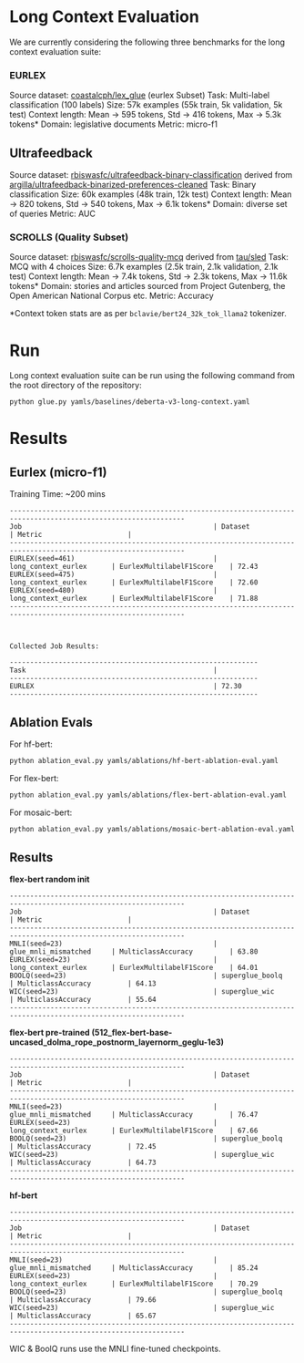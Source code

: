 # Long Context Evaluation

We are currently considering the following three benchmarks for the long context evaluation suite:

### EURLEX
Source dataset: [coastalcph/lex_glue](https://huggingface.co/datasets/coastalcph/lex_glue) (eurlex Subset)
Task: Multi-label classification (100 labels)
Size: 57k examples (55k train, 5k validation, 5k test)
Context length: Mean -> 595 tokens, Std -> 416 tokens, Max -> 5.3k tokens*
Domain: legislative documents
Metric: micro-f1

## Ultrafeedback
Source dataset: [rbiswasfc/ultrafeedback-binary-classification](https://huggingface.co/datasets/rbiswasfc/ultrafeedback-binary-classification) derived from [argilla/ultrafeedback-binarized-preferences-cleaned](https://huggingface.co/datasets/argilla/ultrafeedback-binarized-preferences-cleaned)
Task: Binary classification
Size: 60k examples (48k train, 12k test)
Context length: Mean -> 820 tokens, Std -> 540 tokens, Max -> 6.1k tokens*
Domain: diverse set of queries
Metric: AUC

### SCROLLS (Quality Subset)
Source dataset: [rbiswasfc/scrolls-quality-mcq](https://huggingface.co/datasets/rbiswasfc/scrolls-quality-mcq) derived from [tau/sled](https://huggingface.co/datasets/tau/scrolls)
Task: MCQ with 4 choices
Size: 6.7k examples (2.5k train, 2.1k validation, 2.1k test)
Context length: Mean -> 7.4k tokens, Std -> 2.3k tokens, Max -> 11.6k tokens*
Domain: stories and articles sourced from Project Gutenberg, the Open American National Corpus etc.
Metric: Accuracy

*Context token stats are as per `bclavie/bert24_32k_tok_llama2` tokenizer.

# Run
Long context evaluation suite can be run using the following command from the root directory of the repository:
```bash
python glue.py yamls/baselines/deberta-v3-long-context.yaml
```

# Results
## Eurlex (micro-f1)
Training Time: ~200 mins

```
-----------------------------------------------------------------------------------------------------------------
Job                                               | Dataset                  | Metric                     |
-----------------------------------------------------------------------------------------------------------------
EURLEX(seed=461)                                  | long_context_eurlex      | EurlexMultilabelF1Score    | 72.43
EURLEX(seed=475)                                  | long_context_eurlex      | EurlexMultilabelF1Score    | 72.60
EURLEX(seed=480)                                  | long_context_eurlex      | EurlexMultilabelF1Score    | 71.88
-----------------------------------------------------------------------------------------------------------------



Collected Job Results: 

-------------------------------------------------------------
Task                                              |
-------------------------------------------------------------
EURLEX                                            | 72.30
-------------------------------------------------------------
```

## Ablation Evals

For hf-bert:
```bash
python ablation_eval.py yamls/ablations/hf-bert-ablation-eval.yaml
```

For flex-bert:
```bash
python ablation_eval.py yamls/ablations/flex-bert-ablation-eval.yaml
```

For mosaic-bert:
```bash
python ablation_eval.py yamls/ablations/mosaic-bert-ablation-eval.yaml
```

## Results

**flex-bert random init**
```
-----------------------------------------------------------------------------------------------------------------
Job                                               | Dataset                  | Metric                     |
-----------------------------------------------------------------------------------------------------------------
MNLI(seed=23)                                     | glue_mnli_mismatched     | MulticlassAccuracy         | 63.80
EURLEX(seed=23)                                   | long_context_eurlex      | EurlexMultilabelF1Score    | 64.01
BOOLQ(seed=23)                                    | superglue_boolq          | MulticlassAccuracy         | 64.13
WIC(seed=23)                                      | superglue_wic            | MulticlassAccuracy         | 55.64
-----------------------------------------------------------------------------------------------------------------
```


**flex-bert pre-trained (512_flex-bert-base-uncased_dolma_rope_postnorm_layernorm_geglu-1e3)**
```
-----------------------------------------------------------------------------------------------------------------
Job                                               | Dataset                  | Metric                     |
-----------------------------------------------------------------------------------------------------------------
MNLI(seed=23)                                     | glue_mnli_mismatched     | MulticlassAccuracy         | 76.47
EURLEX(seed=23)                                   | long_context_eurlex      | EurlexMultilabelF1Score    | 67.66
BOOLQ(seed=23)                                    | superglue_boolq          | MulticlassAccuracy         | 72.45
WIC(seed=23)                                      | superglue_wic            | MulticlassAccuracy         | 64.73
-----------------------------------------------------------------------------------------------------------------
```

**hf-bert**
```
-----------------------------------------------------------------------------------------------------------------
Job                                               | Dataset                  | Metric                     |
-----------------------------------------------------------------------------------------------------------------
MNLI(seed=23)                                     | glue_mnli_mismatched     | MulticlassAccuracy         | 85.24
EURLEX(seed=23)                                   | long_context_eurlex      | EurlexMultilabelF1Score    | 70.29
BOOLQ(seed=23)                                    | superglue_boolq          | MulticlassAccuracy         | 79.66
WIC(seed=23)                                      | superglue_wic            | MulticlassAccuracy         | 65.67
-----------------------------------------------------------------------------------------------------------------
```

WIC & BoolQ runs use the MNLI fine-tuned checkpoints.